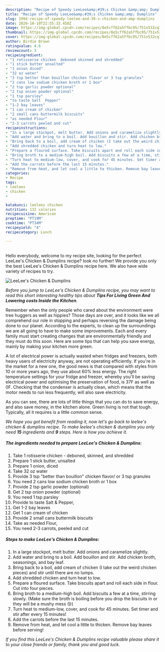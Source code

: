 ```yaml
---
description: "Recipe of Speedy LeeLee&amp;#39;s Chicken &amp;amp; Dumplins"
title: "Recipe of Speedy LeeLee&amp;#39;s Chicken &amp;amp; Dumplins"
slug: 1994-recipe-of-speedy-leelee-and-39-s-chicken-and-amp-dumplins
date: 2020-10-10T22:55:33.458Z
image: https://img-global.cpcdn.com/recipes/8e5cff62a5ffbc95/751x532cq70/leelees-chicken-dumplins-recipe-main-photo.jpg
thumbnail: https://img-global.cpcdn.com/recipes/8e5cff62a5ffbc95/751x532cq70/leelees-chicken-dumplins-recipe-main-photo.jpg
cover: https://img-global.cpcdn.com/recipes/8e5cff62a5ffbc95/751x532cq70/leelees-chicken-dumplins-recipe-main-photo.jpg
author: Birdie Brown
ratingvalue: 4.6
reviewcount: 3
recipeingredient:
- "1 rotisserie chicken  deboned skinned and shredded"
- "1 stick butter unsalted"
- "1 onion diced"
- "32 oz water"
- "3 tsp better than bouillon chicken flavor or 3 tsp granules"
- "2 cans low sodium chicken broth or 1 box"
- "2 tsp garlic powder optional"
- "2 tsp onion powder optional"
- "1 tsp parsley"
- "to taste Salt  Pepper"
- "1-2 bay leaves"
- "1 can cream of chicken"
- "2 small cans buttermilk biscuits"
- "as needed Flour"
- "2-3 carrots peeled and cut"
recipeinstructions:
- "In a large stockpot, melt butter. Add onions and caramelize slightly."
- "Add water and bring to a boil. Add bouillon and stir. Add chicken broth, seasonings, and bay leaf."
- "Bring back to a boil, add cream of chicken (I take out the weird chicken pieces) and stir until there are no lumps."
- "Add shredded chicken and turn heat to low."
- "Prepare a floured surface. Take biscuits apart and roll each side in flour. Cut into four pieces."
- "Bring broth to a medium-high boil. Add biscuits a few at a time, stirring slowly. (Make sure the broth is boiling before you drop the biscuits in or they will be a mushy mess 😢)"
- "Turn heat to medium-low, cover, and cook for 45 minutes. Set timer and stir after every 15 minutes!"
- "Add the carrots before the last 15 minutes."
- "Remove from heat, and let cool a little to thicken. Remove bay leaves before serving!"
categories:
- Recipe
tags:
- leelees
- chicken
- 

katakunci: leelees chicken  
nutrition: 132 calories
recipecuisine: American
preptime: "PT19M"
cooktime: "PT34M"
recipeyield: "4"
recipecategory: Lunch

---
```

<br>
Hello everybody, welcome to my recipe site, looking for the perfect LeeLee&#39;s Chicken &amp; Dumplins recipe? look no further! We provide you only the best LeeLee&#39;s Chicken &amp; Dumplins recipe here. We also have wide variety of recipes to try.
<br>


![LeeLee&#39;s Chicken &amp; Dumplins](https://img-global.cpcdn.com/recipes/8e5cff62a5ffbc95/751x532cq70/leelees-chicken-dumplins-recipe-main-photo.jpg)

<i>Before you jump to LeeLee&#39;s Chicken &amp; Dumplins recipe, you may want to read this short interesting healthy tips about 
<strong>Tips For Living Green And Lowering costs Inside the Kitchen</strong>.</i>
</br>

Remember when the only people who cared about the environment were tree huggers as well as hippies? Those days are over, and it looks like we all comprehend our role in stopping and perhaps reversing the damage being done to our planet. According to the experts, to clean up the surroundings we are all going to have to make some improvements. Each and every family must start creating changes that are environmentally friendly and they must do this soon. Here are some tips that can help you save energy, mainly by making your kitchen more green.

A lot of electrical power is actually wasted when fridges and freezers, both heavy users of electricity anyway, are not operating efficiently. If you're in the market for a new one, the good news is that compared with styles from 10 or more years ago, they use about 60% less energy. The right temperature settings for your fridge and freezer, whereby you'll be saving electrical power and optimising the preservation of food, is 37F as well as 0F. Checking that the condenser is actually clean, which means that the motor needs to run less frequently, will also save electricity.

As you can see, there are lots of little things that you can do to save energy, and also save money, in the kitchen alone. Green living is not that tough. Typically, all it requires is a little common sense.


<i>We hope you got benefit from reading it, now let's go back to leelee&#39;s chicken &amp; dumplins recipe. To make leelee&#39;s chicken &amp; dumplins you only need <strong>15</strong> ingredients and <strong>9</strong> steps. Here is how you achieve it.
</i>

##### The ingredients needed to prepare LeeLee&#39;s Chicken &amp; Dumplins:

1. Take 1 rotisserie chicken - deboned, skinned, and shredded
1. Prepare 1 stick butter, unsalted
1. Prepare 1 onion, diced
1. Take 32 oz water
1. Provide 3 tsp &#34;better than bouillon&#34; chicken flavor/ or 3 tsp granules
1. You need 2 cans low sodium chicken broth or 1 box
1. Provide 2 tsp garlic powder (optional)
1. Get 2 tsp onion powder (optional)
1. You need 1 tsp parsley
1. Provide to taste Salt &amp; Pepper,
1. Get 1-2 bay leaves
1. Get 1 can cream of chicken
1. Provide 2 small cans buttermilk biscuits
1. Take as needed Flour,
1. You need 2-3 carrots, peeled and cut


##### Steps to make LeeLee&#39;s Chicken &amp; Dumplins:

1. In a large stockpot, melt butter. Add onions and caramelize slightly.
1. Add water and bring to a boil. Add bouillon and stir. Add chicken broth, seasonings, and bay leaf.
1. Bring back to a boil, add cream of chicken (I take out the weird chicken pieces) and stir until there are no lumps.
1. Add shredded chicken and turn heat to low.
1. Prepare a floured surface. Take biscuits apart and roll each side in flour. Cut into four pieces.
1. Bring broth to a medium-high boil. Add biscuits a few at a time, stirring slowly. (Make sure the broth is boiling before you drop the biscuits in or they will be a mushy mess 😢)
1. Turn heat to medium-low, cover, and cook for 45 minutes. Set timer and stir after every 15 minutes!
1. Add the carrots before the last 15 minutes.
1. Remove from heat, and let cool a little to thicken. Remove bay leaves before serving!


<i>If you find this LeeLee&#39;s Chicken &amp; Dumplins recipe valuable please share it to your close friends or family, thank you and good luck.</i>
